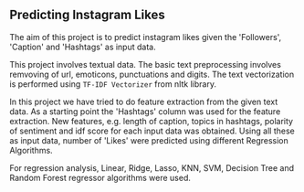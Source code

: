 ## Predicting Instagram Likes  


The aim of this project is to predict instagram likes given the 'Followers', 'Caption' and 'Hashtags' as input data. 

This project involves textual data. The basic text preprocessing involves remvoving of url, emoticons, punctuations and digits. The text vectorization is performed using `TF-IDF Vectorizer` from nltk library.

In this project we have tried to do feature extraction from the given text data. As a starting point the 'Hashtags' column was used for the feature extraction. New features, e.g. length of caption, topics in hashtags, polarity of sentiment and idf score for each input data was obtained. Using all these as input data, number of 'Likes' were predicted using different Regression Algorithms. 

For regression analysis, Linear, Ridge, Lasso, KNN, SVM, Decision Tree and Random Forest regressor algorithms were used. 

